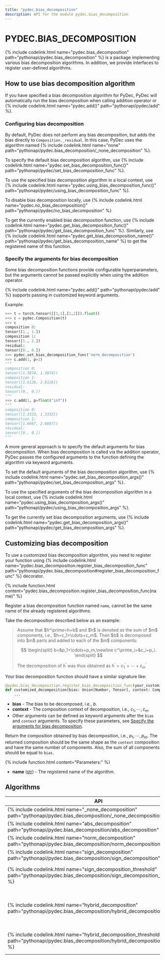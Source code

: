 ```yaml
---
title: "pydec.bias_decomposition"
description: API for the module pydec.bias_decomposition
---
```


# PYDEC.BIAS_DECOMPOSITION

{% include codelink.html name="pydec.bias_decomposition" path="pythonapi/pydec.bias_decomposition" %} is a package implementing various bias decomposition algorithms. In addition, we provide interfaces to register user-defined algorithms.

## How to use bias decomposition algorithm

If you have specified a bias decomposition algorithm for PyDec, PyDec will automatically run the bias decomposition when calling addition operator or {% include codelink.html name="pydec.add()" path="pythonapi/pydec/add" %}.


### Configuring bias decomposition

By default, PyDec does not perform any bias decomposition, but adds the bias directly to `Composition._residual`. In this case, PyDec uses the algorithm named {% include codelink.html name="none" path="pythonapi/pydec.bias_decomposition/_none_decomposition" %}.

To specify the default bias decomposition algorithm, use {% include codelink.html name="pydec.set_bias_decomposition_func()" path="pythonapi/pydec/set_bias_decomposition_func" %}.

To use the specified bias decomposition algorithm in a local context, use {% include codelink.html name="pydec.using_bias_decomposition_func()" path="pythonapi/pydec/using_bias_decomposition_func" %}.

To disable bias decomposition locally, use {% include codelink.html name="pydec.no_bias_decomposition()" path="pythonapi/pydec/no_bias_decomposition" %}

To get the currently enabled bias decomposition function, use {% include codelink.html name="pydec.get_bias_decomposition_func()" path="pythonapi/pydec/get_bias_decomposition_func" %}.
Similarly, use {% include codelink.html name="pydec.get_bias_decomposition_name()" path="pythonapi/pydec/get_bias_decomposition_name" %} to get the registered name of this function.

### Specify the arguments for bias decomposition

Some bias decomposition functions provide configurable hyperparameters, but the arguments cannot be passed explicitly when using the addition operator.

{% include codelink.html name="pydec.add()" path="pythonapi/pydec/add" %} supports passing in customized keyword arguments.

Example:
```python
>>> t = torch.tensor([[1,1],[1,2]]).float() 
>>> c = pydec.Composition(t)
>>> c
composition 0:
tensor([1., 1.])
composition 1:
tensor([1., 2.])
residual:
tensor([0., 0.])
>>> pydec.set_bias_decomposition_func('norm_decomposition')
>>> c.add(1, p=2)
"""
composition 0:
tensor([1.3874, 1.3874])
composition 1:
tensor([1.6126, 2.6126])
residual:
tensor([0., 0.])
"""
>>> c.add(1, p=float("inf"))
"""
composition 0:
tensor([1.3333, 1.3333])
composition 1:
tensor([1.6667, 2.6667])
residual:
tensor([0., 0.])
"""
```

A more general approach is to specify the default arguments for bias decomposition. When bias decomposition is called via the addition operator, PyDec passes the configured arguments to the function defining the algorithm via keyword arguments.

To set the default arguments of the bias decomposition algorithm, use {% include codelink.html name="pydec.set_bias_decomposition_args()" path="pythonapi/pydec/set_bias_decomposition_args" %}.

To use the specified arguments of the bias decomposition algorithm in a local context, use {% include codelink.html name="pydec.using_bias_decomposition_args()" path="pythonapi/pydec/using_bias_decomposition_args" %}.

To get the currently set bias decomposition arguments, use {% include codelink.html name="pydec.get_bias_decomposition_args()" path="pythonapi/pydec/get_bias_decomposition_args" %}.

## Customizing bias decomposition

To use a customized bias decomposition algorithm, you need to register your function using {% include codelink.html name="pydec.bias_decomposition.register_bias_decomposition_func" path="pythonapi/pydec.bias_decomposition#register_bias_decomposition_func" %} decorator.

{% include function.html content="pydec.bias_decomposition.register_bias_decomposition_func(name)" %}

Register a bias decomposition function named `name`, cannot be the same name of the already registered algorithms.

Take the decomposition described below as an example:

<blockquote>
Assume that $h^\prime=h+b$ and $h$ is denoted as the sum of $m$ components, i.e., $h=c_1+\cdots+c_m$. Then $b$ is decomposed into $m$ parts and added to each of the $m$ components:

$$
\begin{split}
b=&p_1+\cdots+p_m,\newline
c^\prime_i=&c_i+p_i.
\end{split}
$$

The decomposition of $h^\prime$ was thus obtained as $h^\prime=c^\prime_1+\cdots+c^\prime_m$
</blockquote>

Your bias decomposition function should have a similar signature like:
```python
@pydec.bias_decomposition.register_bias_decomposition_func(your_customized_name)
def customized_decomposition(bias: Union[Number, Tensor], context: Composition) -> Composition:
    ...
```

* **bias** - The bias to be decomposed, i.e., $b$.
* **context** - The composition context of decomposition, i.e., $c_1,\cdots,c_m$.
* Other arguments can be defined as keyword arguments after the `bias` and `context` arguments. To specify these parameters, see [Specify the arguments for bias decomposition](#specify-the-arguments-for-bias-decomposition).

Return the composition obtained by bias decomposition, i.e., $p_1,\cdots,p_m$. The returned composition should be the same shape as the `context` composition and have the same number of components. Also, the sum of all components should be equal to `bias`.

{% include function.html content="Parameters:" %}

* **name** ([str](https://docs.python.org/3/library/stdtypes.html#str)) - The registered name of the algorithm.


## Algorithms

| API                                                                                                                                        | Registered Name                  | Description                                                                                                                                                                                                                                                                                                   |
| ------------------------------------------------------------------------------------------------------------------------------------------ | -------------------------------- | ------------------------------------------------------------------------------------------------------------------------------------------------------------------------------------------------------------------------------------------------------------------------------------------------------------- |
| {% include codelink.html name="_none_decomposition" path="pythonapi/pydec.bias_decomposition/_none_decomposition" %}                       | *none*                           | No decomposition is performed on `bias`.                                                                                                                                                                                                                                                                      |
| {% include codelink.html name="abs_decomposition" path="pythonapi/pydec.bias_decomposition/abs_decomposition" %}                           | *abs_decomposition*              | The decomposition based on the absolute value of each component in the `context`.                                                                                                                                                                                                                             |
| {% include codelink.html name="norm_decomposition" path="pythonapi/pydec.bias_decomposition/norm_decomposition" %}                         | *norm_decomposition*             | The decomposition based on the vector norm of each component in the `context`.                                                                                                                                                                                                                                |
| {% include codelink.html name="sign_decomposition" path="pythonapi/pydec.bias_decomposition/sign_decomposition" %}                         | *sign_decomposition*             | The decomposition based on the value of each component in the `context`.                                                                                                                                                                                                                                      |
| {% include codelink.html name="sign_decomposition_threshold" path="pythonapi/pydec.bias_decomposition/sign_decomposition_threshold" %}     | *sign_decomposition_threshold*   | Similar to {% include codelink.html name="sign_decomposition" path="pythonapi/pydec.bias_decomposition/sign_decomposition" %}, the region of unstable values is determined by a threshold value.                                                                                                              |
| {% include codelink.html name="hybrid_decomposition" path="pythonapi/pydec.bias_decomposition/hybrid_decomposition" %}                     | *hybrid_decomposition*           | Similar to {% include codelink.html name="hybrid_decomposition" path="pythonapi/pydec.bias_decomposition/hybrid_decomposition" %}, but switch to {% include codelink.html name="abs_decomposition" path="pythonapi/pydec.bias_decomposition/abs_decomposition" %} algorithm in the region of unstable values. |
| {% include codelink.html name="hybrid_decomposition_threshold" path="pythonapi/pydec.bias_decomposition/hybrid_decomposition_threshold" %} | *hybrid_decomposition_threshold* | Similar to {% include codelink.html name="hybrid_decomposition" path="pythonapi/pydec.bias_decomposition/hybrid_decomposition" %}, the region of unstable values is determined by a threshold value.                                                                                                          |

